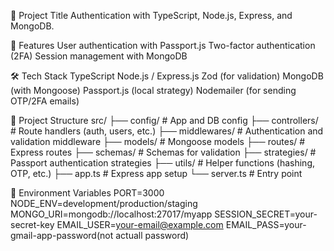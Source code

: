 📖 Project Title
  Authentication with TypeScript, Node.js, Express, and MongoDB.

🚀 Features
  User authentication with Passport.js
  Two-factor authentication (2FA)
  Session management with MongoDB

🛠️ Tech Stack
  TypeScript
  Node.js / Express.js
  Zod (for validation)
  MongoDB (with Mongoose)
  Passport.js (local strategy)
  Nodemailer (for sending OTP/2FA emails)
  
📂 Project Structure
  src/
   ├── config/         # App and DB config
   ├── controllers/    # Route handlers (auth, users, etc.)
   ├── middlewares/    # Authentication and validation middleware
   ├── models/         # Mongoose models
   ├── routes/         # Express routes
   ├── schemas/        # Schemas for validation
   ├── strategies/     # Passport authentication strategies
   ├── utils/          # Helper functions (hashing, OTP, etc.)
   ├── app.ts          # Express app setup
   └── server.ts       # Entry point

🔧 Environment Variables
    PORT=3000
    NODE_ENV=development/production/staging
    MONGO_URI=mongodb://localhost:27017/myapp
    SESSION_SECRET=your-secret-key
    EMAIL_USER=your-email@example.com
    EMAIL_PASS=your-gmail-app-password(not actuall password)
